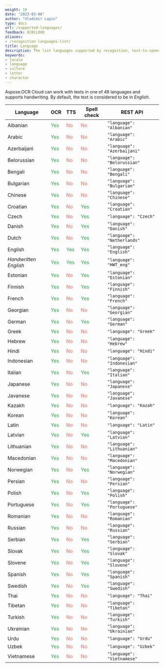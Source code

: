 ```yaml
---
weight: 10
date: "2023-03-06"
author: "Vladimir Lapin"
type: docs
url: /supported-languages/
feedback: OCRCLOUD
aliases:
- /recognition-languages-list/
title: Language
description: The list languages supported by recognition, text-to-speech, and other Aspose.OCR Cloud APIs.
keywords:
- locale
- language
- culture
- letter
- character
---
```


Aspose.OCR Cloud can work with texts in one of 48 languages and supports handwriting. By default, the text is considered to be in _English_.

Language | OCR | TTS | Spell check | REST API
-------- | --- | --- | ----------- | --------
Albanian | <span style="color:#28a745">Yes</span> | <span style="color:#ed6a5a">No</span> | <span style="color:#ed6a5a">No</span> | `"language": "Albanian"`
Arabic | <span style="color:#28a745">Yes</span> | <span style="color:#ed6a5a">No</span> | <span style="color:#ed6a5a">No</span> | `"language": "Arabic"`
Azerbaijani | <span style="color:#28a745">Yes</span> | <span style="color:#ed6a5a">No</span> | <span style="color:#ed6a5a">No</span> | `"language": "Azerbaijani"`
Belorussian | <span style="color:#28a745">Yes</span> | <span style="color:#ed6a5a">No</span> | <span style="color:#ed6a5a">No</span> | `"language": "Belorussian"`
Bengali | <span style="color:#28a745">Yes</span> | <span style="color:#ed6a5a">No</span> | <span style="color:#ed6a5a">No</span> | `"language": "Bengali"`
Bulgarian | <span style="color:#28a745">Yes</span> | <span style="color:#ed6a5a">No</span> | <span style="color:#ed6a5a">No</span> | `"language": "Bulgarian"`
Chinese | <span style="color:#28a745">Yes</span> | <span style="color:#ed6a5a">No</span> | <span style="color:#ed6a5a">No</span> | `"language": "Chinese"`
Croatian | <span style="color:#28a745">Yes</span> | <span style="color:#ed6a5a">No</span> | <span style="color:#28a745">Yes</span> | `"language": "Croatian"`
Czech | <span style="color:#28a745">Yes</span> | <span style="color:#ed6a5a">No</span> | <span style="color:#28a745">Yes</span> | `"language": "Czech"`
Danish | <span style="color:#28a745">Yes</span> | <span style="color:#ed6a5a">No</span> | <span style="color:#28a745">Yes</span> | `"language": "Danish"`
Dutch | <span style="color:#28a745">Yes</span> | <span style="color:#ed6a5a">No</span> | <span style="color:#28a745">Yes</span> | `"language": "Netherlands"`
English | <span style="color:#28a745">Yes</span> | <span style="color:#28a745">Yes</span> | <span style="color:#28a745">Yes</span> | `"language": "English"`
_Handwritten English_ | <span style="color:#28a745">Yes</span> | <span style="color:#28a745">Yes</span> | <span style="color:#28a745">Yes</span> | `"language": "HWT_eng"`
Estonian | <span style="color:#28a745">Yes</span> | <span style="color:#ed6a5a">No</span> | <span style="color:#28a745">Yes</span> | `"language": "Estonian"`
Finnish | <span style="color:#28a745">Yes</span> | <span style="color:#ed6a5a">No</span> | <span style="color:#28a745">Yes</span> | `"language": "Finnish"`
French | <span style="color:#28a745">Yes</span> | <span style="color:#ed6a5a">No</span> | <span style="color:#28a745">Yes</span> | `"language": "French"`
Georgian | <span style="color:#28a745">Yes</span> | <span style="color:#ed6a5a">No</span> | <span style="color:#ed6a5a">No</span> | `"language": "Georgian"`
German | <span style="color:#28a745">Yes</span> | <span style="color:#ed6a5a">No</span> | <span style="color:#28a745">Yes</span> | `"language": "German"`
Greek | <span style="color:#28a745">Yes</span> | <span style="color:#ed6a5a">No</span> | <span style="color:#ed6a5a">No</span> | `"language": "Greek"`
Hebrew | <span style="color:#28a745">Yes</span> | <span style="color:#ed6a5a">No</span> | <span style="color:#ed6a5a">No</span> | `"language": "Hebrew"`
Hindi | <span style="color:#28a745">Yes</span> | <span style="color:#ed6a5a">No</span> | <span style="color:#ed6a5a">No</span> | `"language": "Hindi"`
Indonesian | <span style="color:#28a745">Yes</span> | <span style="color:#ed6a5a">No</span> | <span style="color:#ed6a5a">No</span> | `"language": "Indonesian"`
Italian | <span style="color:#28a745">Yes</span> | <span style="color:#ed6a5a">No</span> | <span style="color:#28a745">Yes</span> | `"language": "Italian"`
Japanese | <span style="color:#28a745">Yes</span> | <span style="color:#ed6a5a">No</span> | <span style="color:#ed6a5a">No</span> | `"language": "Japanese"`
Javanese | <span style="color:#28a745">Yes</span> | <span style="color:#ed6a5a">No</span> | <span style="color:#ed6a5a">No</span> | `"language": "Javanese"`
Kazakh | <span style="color:#28a745">Yes</span> | <span style="color:#ed6a5a">No</span> | <span style="color:#ed6a5a">No</span> | `"language": "Kazah"`
Korean | <span style="color:#28a745">Yes</span> | <span style="color:#ed6a5a">No</span> | <span style="color:#ed6a5a">No</span> | `"language": "Korean"`
Latin | <span style="color:#28a745">Yes</span> | <span style="color:#ed6a5a">No</span> | <span style="color:#ed6a5a">No</span> | `"language": "Latin"`
Latvian | <span style="color:#28a745">Yes</span> | <span style="color:#ed6a5a">No</span> | <span style="color:#28a745">Yes</span> | `"language": "Latvian"`
Lithuanian | <span style="color:#28a745">Yes</span> | <span style="color:#ed6a5a">No</span> | <span style="color:#ed6a5a">No</span> | `"language": "Lithuanian"`
Macedonian | <span style="color:#28a745">Yes</span> | <span style="color:#ed6a5a">No</span> | <span style="color:#ed6a5a">No</span> | `"language": "Macedonian"`
Norwegian | <span style="color:#28a745">Yes</span> | <span style="color:#ed6a5a">No</span> | <span style="color:#28a745">Yes</span> | `"language": "Norwegian"`
Persian | <span style="color:#28a745">Yes</span> | <span style="color:#ed6a5a">No</span> | <span style="color:#ed6a5a">No</span> | `"language": "Persian"`
Polish | <span style="color:#28a745">Yes</span> | <span style="color:#ed6a5a">No</span> | <span style="color:#28a745">Yes</span> | `"language": "Polish"`
Portuguese | <span style="color:#28a745">Yes</span> | <span style="color:#ed6a5a">No</span> | <span style="color:#28a745">Yes</span> | `"language": "Portuguese"`
Romanian | <span style="color:#28a745">Yes</span> | <span style="color:#ed6a5a">No</span> | <span style="color:#ed6a5a">No</span> | `"language": "Romanian"`
Russian | <span style="color:#28a745">Yes</span> | <span style="color:#ed6a5a">No</span> | <span style="color:#ed6a5a">No</span> | `"language": "Russian"`
Serbian | <span style="color:#28a745">Yes</span> | <span style="color:#ed6a5a">No</span> | <span style="color:#28a745">Yes</span> | `"language": "Serbian"`
Slovak | <span style="color:#28a745">Yes</span> | <span style="color:#ed6a5a">No</span> | <span style="color:#28a745">Yes</span> | `"language": "Slovak"`
Slovene | <span style="color:#28a745">Yes</span> | <span style="color:#ed6a5a">No</span> | <span style="color:#28a745">Yes</span> | `"language": "Slovene"`
Spanish | <span style="color:#28a745">Yes</span> | <span style="color:#ed6a5a">No</span> | <span style="color:#28a745">Yes</span> | `"language": "Spanish"`
Swedish | <span style="color:#28a745">Yes</span> | <span style="color:#ed6a5a">No</span> | <span style="color:#28a745">Yes</span> | `"language": "Swedish"`
Thai | <span style="color:#28a745">Yes</span> | <span style="color:#ed6a5a">No</span> | <span style="color:#ed6a5a">No</span> | `"language": "Thai"`
Tibetan | <span style="color:#28a745">Yes</span> | <span style="color:#ed6a5a">No</span> | <span style="color:#ed6a5a">No</span> | `"language": "Tibetan"`
Turkish | <span style="color:#28a745">Yes</span> | <span style="color:#ed6a5a">No</span> | <span style="color:#ed6a5a">No</span> | `"language": "Turkish"`
Ukrainian | <span style="color:#28a745">Yes</span> | <span style="color:#ed6a5a">No</span> | <span style="color:#ed6a5a">No</span> | `"language": "Ukrainian"`
Urdu | <span style="color:#28a745">Yes</span> | <span style="color:#ed6a5a">No</span> | <span style="color:#ed6a5a">No</span> | `"language": "Urdu"`
Uzbek | <span style="color:#28a745">Yes</span> | <span style="color:#ed6a5a">No</span> | <span style="color:#ed6a5a">No</span> | `"language": "Uzbek"`
Vietnamese | <span style="color:#28a745">Yes</span> | <span style="color:#ed6a5a">No</span> | <span style="color:#ed6a5a">No</span> | `"language": "Vietnamese"`
